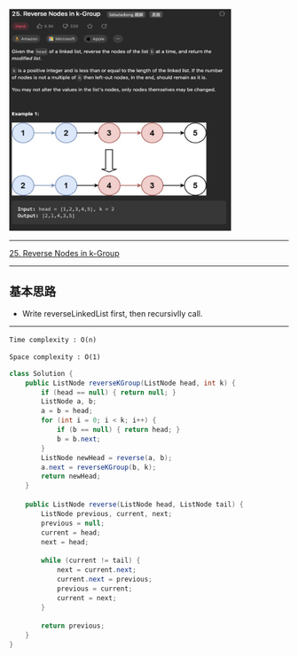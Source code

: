 <img src="2022-12-25-16-56-43.png" width="400" height="400"/>

___
[25. Reverse Nodes in k-Group](https://leetcode.com/problems/reverse-nodes-in-k-group/)
___


## 基本思路
* Write reverseLinkedList first, then recursivlly call.

___

`Time complexity : O(n)`

`Space complexity : O(1)`
```java
class Solution {
    public ListNode reverseKGroup(ListNode head, int k) {
        if (head == null) { return null; }
        ListNode a, b;
        a = b = head;
        for (int i = 0; i < k; i++) {
            if (b == null) { return head; }
            b = b.next;
        }
        ListNode newHead = reverse(a, b);
        a.next = reverseKGroup(b, k);
        return newHead;
    }

    public ListNode reverse(ListNode head, ListNode tail) {
        ListNode previous, current, next;
        previous = null;
        current = head;
        next = head;

        while (current != tail) {
            next = current.next;
            current.next = previous;
            previous = current;
            current = next;
        }

        return previous;
    }
}
```